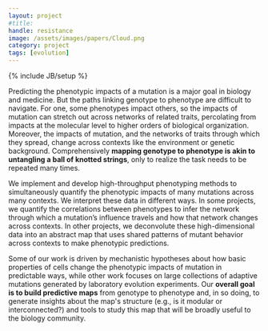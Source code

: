 ```yaml
---
layout: project
#title: 
handle: resistance
image: /assets/images/papers/Cloud.png
category: project
tags: [evolution]
---
```

{% include JB/setup %}

Predicting the phenotypic impacts of a mutation is a major goal in biology and medicine. But the paths linking genotype to phenotype are difficult to navigate. For one, some phenotypes impact others, so the impacts of mutation can stretch out across networks of related traits, percolating from impacts at the molecular level to higher orders of biological organization. Moreover, the impacts of mutation, and the networks of traits through which they spread, change across contexts like the environment or genetic background. Comprehensively <b>mapping genotype to phenotype is akin to untangling a ball of knotted strings</b>, only to realize the task needs to be repeated many times. 

We implement and develop high-throughput phenotyping methods to simultaneously quantify the phenotypic impacts of many mutations across many contexts. We interpret these data in different ways. In some projects, we quantify the correlations between phenotypes to infer the network through which a mutation’s influence travels and how that network changes across contexts. In other projects, we deconvolute these high-dimensional data into an abstract map that uses shared patterns of mutant behavior across contexts to make phenotypic predictions. 

Some of our work is driven by mechanistic hypotheses about how basic properties of cells change the phenotypic impacts of mutation in predictable ways, while other work focuses on large collections of adaptive mutations generated by laboratory evolution experiments. Our <b>overall goal is to build predictive maps</b> from genotype to phenotype and, in so doing, to generate insights about the map's structure (e.g., is it modular or interconnected?) and tools to study this map that will be broadly useful to the biology community.